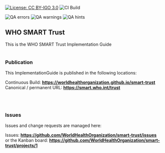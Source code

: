 <!--badges-->
[![License: CC BY-IGO 3.0](https://licensebuttons.net/l/by-nc/3.0/igo/80x15.png)](https://creativecommons.org/licenses/by/3.0/igo)
![CI Build](https://img.shields.io/github/actions/workflow/status/WorldHealthOrganization/smart-trust/ghbuild.yml)  
   
![QA errors](https://img.shields.io/badge/dynamic/json?url=https%3A%2F%2FWorldHealthOrganization.github.io%2Fsmart-trust%2Fqa.json&query=%24.errs&logoColor=red&label=QA%20errors&color=yellow)
![QA warnings](https://img.shields.io/badge/dynamic/json?url=https%3A%2F%2FWorldHealthOrganization.github.io%2Fsmart-trust%2Fqa.json&query=%24.warnings&logoColor=orange&label=QA%20warnings&color=yellow)
![QA hints](https://img.shields.io/badge/dynamic/json?url=https%3A%2F%2FWorldHealthOrganization.github.io%2Fsmart-trust%2Fqa.json&query=%24.hints&logoColor=yellow&label=QA%20hints&color=yellow)
<!--/badges-->
WHO SMART Trust 
---
This is the WHO SMART Trust Implementation Guide
<br> </br>
###
### Publication
This ImplementationGuide is published in the following locations:


Continuous Build:  __https://worldhealthorganization.github.io/smart-trust__  
Canonical / permanent URL: __https://smart.who.int/trust__  

<br> </br>

### Issues
Issues and change requests are managed here:  

Issues:  __https://github.com/WorldHealthOrganization/smart-trust/issues__  
    or the Kanban board: __https://github.com/WorldHealthOrganization/smart-trust/projects/1__



